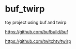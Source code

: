 # buf_twirp
toy project using buf and twirp

https://github.com/bufbuild/buf

https://github.com/twitchtv/twirp
